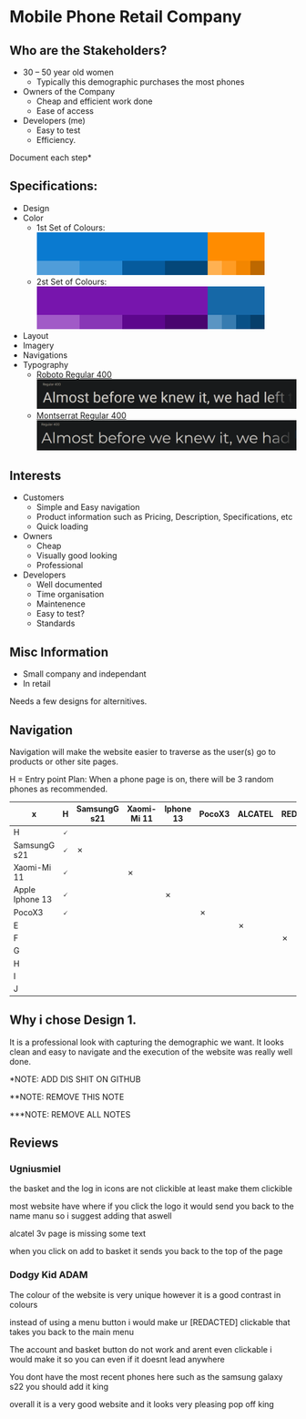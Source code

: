 # Mobile Phone Retail Company
## Who are the Stakeholders?
* 30 – 50 year old women
  * Typically this demographic purchases the most phones
* Owners of the Company
  * Cheap and efficient work done
  * Ease of access
* Developers (me)
  * Easy to test
  * Efficiency.

Document each step*

## Specifications:
* Design
* Color
  * 1st Set of Colours:
  ![Paletton](doc/design/ColourSet1.png)
  * 2st Set of Colours:
  ![Paletton](doc/design/ColourSet2.png)
* Layout
* Imagery
* Navigations
* Typography
  * [Roboto Regular 400](https://fonts.google.com/specimen/Roboto#standard-styles)
  ![f](src/img/Roboto_R400.png)
  * [Montserrat Regular 400](https://fonts.google.com/specimen/Roboto#standard-styles)
  ![f](src/img/Montserrat_R400.png)

## Interests
* Customers
  * Simple and Easy navigation
  * Product information such as Pricing, Description, Specifications, etc
  * Quick loading
* Owners
  * Cheap
  * Visually good looking
  * Professional
* Developers
  * Well documented
  * Time organisation
  * Maintenence
  * Easy to test?
  * Standards

## Misc Information
* Small company and independant
* In retail

Needs a few designs for alternitives.

## Navigation
Navigation will make the website easier to traverse as the user(s) go to products or other site pages.

H = Entry point
Plan: When a phone page is on, there will be 3 random phones as recommended.

| x | H | SamsungG s21 | Xaomi-Mi 11 | Iphone 13 | PocoX3 | ALCATEL | REDMI | G | H | I | J |
|---|---|---|---|---|---|---|---|---|---|---|---|
| H | 🗸  |   |   |   |   |   |   |   |   |   |   |
| SamsungG s21 | 🗸  | ✗  |   |   |   |   |   |   |   |   |   |
| Xaomi-Mi 11 |  🗸 |   | ✗  |   |   |   |   |   |   |   |   |
| Apple Iphone 13 | 🗸  |   |   | ✗ |   |   |   |   |   |   |   |
| PocoX3 | 🗸  |   |   |   | ✗ |   |   |   |   |   |   |
| E |   |   |   |   |   | ✗ |   |   |   |   |   |
| F |   |   |   |   |   |   | ✗  |   |   |   |   |
| G |   |   |   |   |   |   |   | ✗  |   |   |   |
| H |   |   |   |   |   |   |   |   |  ✗ |   |   |
| I |   |   |   |   |   |   |   |   |   | ✗  |   |
| J |   |   |   |   |   |   |   |   |   |   |  ✗ |


## Why i chose Design 1.
It is a professional look with capturing the demographic we want. It looks clean and easy to navigate and the execution of the website was really well done.







*NOTE: ADD DIS SHIT ON GITHUB

**NOTE: REMOVE THIS NOTE

***NOTE: REMOVE ALL NOTES


##  Reviews

### Ugniusmiel

the basket and the log in icons are not clickible at least make them clickible 

most website have where if you click the logo it would send you back to the name manu so i suggest adding that aswell 

alcatel 3v page is missing some text

when you click on add to basket it sends you back to the top of the page


### Dodgy Kid ADAM

The colour of the website is very unique however it is a good contrast in colours

instead of using a menu button i would make ur [REDACTED] clickable that takes you back to the main menu

The account and basket button do not work and arent even clickable i would make it so you can even if it doesnt lead anywhere

You dont have the most recent phones here such as the samsung galaxy s22 you should add it king 

overall it is a very good website and it looks very pleasing pop off king 
